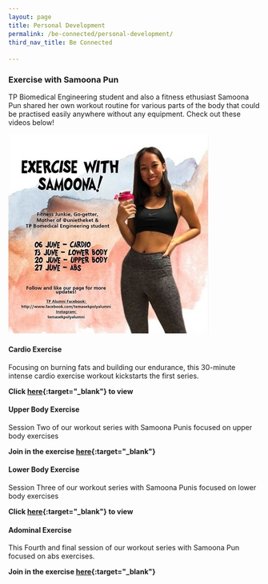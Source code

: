 ```yaml
---
layout: page
title: Personal Development
permalink: /be-connected/personal-development/
third_nav_title: Be Connected

---
```

### Exercise with Samoona Pun ###
TP Biomedical Engineering student and also a fitness ethusiast Samoona Pun shared her own workout routine for various parts of the body that could be practised easily anywhere without any equipment. Check out these videos below! 

![Exercise with Samoona Pun](/images/BeConnected_Exercise-with-Samoona.jpg)

#### Cardio Exercise ###
Focusing on burning fats and building our endurance, this 30-minute intense cardio exercise workout kickstarts the first series.

**Click [here](https://www.facebook.com/watch/?v=572823250041014&extid=27TkvKv818kRUP0f){:target="_blank"} to view**

#### Upper Body Exercise ###
Session Two of our workout series with Samoona Punis focused on upper body exercises

**Join in the exercise [here](https://www.facebook.com/watch/?v=2810943835670014&extid=0pp0kPkVy8zGlTlX){:target="_blank"}**

#### Lower Body Exercise ###
Session Three of our workout series with Samoona Punis focused on lower body exercises

**Click [here](https://www.facebook.com/watch/?v=3076317465784109&extid=WKyTBg5HJ5uDqm9w){:target="_blank"} to view**


#### Adominal Exercise ####
This Fourth and final session of our workout series with Samoona Pun focused on abs exercises. 

**Join in the exercise [here](https://www.facebook.com/watch/?v=2732857963627896&extid=thHOD7BiXIdO89Pl){:target="_blank"}**
